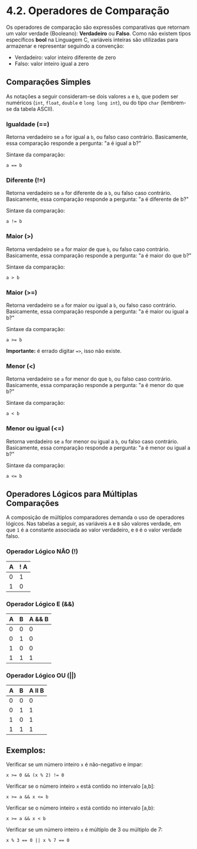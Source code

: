 # 4.2. Operadores de Comparação

Os operadores de comparação são expressões comparativas que retornam um valor verdade (Booleano): **Verdadeiro** ou **Falso**. Como não existem tipos específicos **bool** na Linguagem C, variáveis inteiras são utilizadas para armazenar e representar seguindo a convenção:

- Verdadeiro: valor inteiro diferente de zero
- Falso: valor inteiro igual a zero

## Comparações Simples

As notações a seguir consideram-se dois valores ```a``` e ```b```, que podem ser numéricos (```int```, ```float```, ```double``` e ```long long int```), ou do tipo ```char``` (lembrem-se da tabela ASCII).

### Igualdade (==)

Retorna verdadeiro se ```a``` for igual a ```b```, ou falso caso contrário. Basicamente, essa comparação responde a pergunta: "a é igual a b?"

Sintaxe da comparação:

```
a == b
```

### Diferente (!=)

Retorna verdadeiro se ```a``` for diferente de a ```b```, ou falso caso contrário. Basicamente, essa comparação responde a pergunta: "a é diferente de b?"

Sintaxe da comparação:

```
a != b
```

### Maior (>)

Retorna verdadeiro se ```a``` for maior de que ```b```, ou falso caso contrário. Basicamente, essa comparação responde a pergunta: "a é maior do que b?"

Sintaxe da comparação:

```
a > b
```

### Maior (>=)

Retorna verdadeiro se ```a``` for maior ou igual a ```b```, ou falso caso contrário. Basicamente, essa comparação responde a pergunta: "a é maior ou igual a b?"

Sintaxe da comparação:

```
a >= b
```

**Importante:** é errado digitar ```=>```, isso não existe.


### Menor (<)

Retorna verdadeiro se ```a``` for menor do que ```b```, ou falso caso contrário. Basicamente, essa comparação responde a pergunta: "a é menor do que b?"

Sintaxe da comparação:

```
a < b
```

### Menor ou igual (<=)

Retorna verdadeiro se ```a``` for menor ou igual a ```b```, ou falso caso contrário. Basicamente, essa comparação responde a pergunta: "a é menor ou igual a b?"

Sintaxe da comparação:

```
a <= b
```

## Operadores Lógicos para Múltiplas Comparações

A composição de múltiplos comparadores demanda o uso de operadores lógicos. Nas tabelas a seguir, as variáveis ```A``` e ```B``` são valores verdade, em que ```1``` é a constante associada ao valor verdadeiro, e ```0``` é o valor verdade falso.

### Operador Lógico NÃO (!)

 A | ! A    |
 --| ------ |
 0 |   1    |
 1 |   0    |
 
### Operador Lógico E (&&)

 A | B | A && B |
 --| --| ------ |
 0 | 0 |   0    |
 0 | 1 |   0    |
 1 | 0 |   0    |
 1 | 1 |   1    |

 ### Operador Lógico OU (||)

 A | B | A II B |
 --| --| ------ |
 0 | 0 |   0    |
 0 | 1 |   1    |
 1 | 0 |   1    |
 1 | 1 |   1    |


## Exemplos:

Verificar se um número inteiro ```x``` é não-negativo e ímpar:

 ```
x >= 0 && (x % 2) != 0
```

Verificar se o número inteiro ```x``` está contido no intervalo [a,b]:

 ```
x >= a && x <= b
```

Verificar se o número inteiro ```x``` está contido no intervalo [a,b):

 ```
x >= a && x < b
```

Verificar se um número inteiro  ```x``` é múltiplo de 3 ou múltiplo de 7:

 ```
x % 3 == 0 || x % 7 == 0
```
